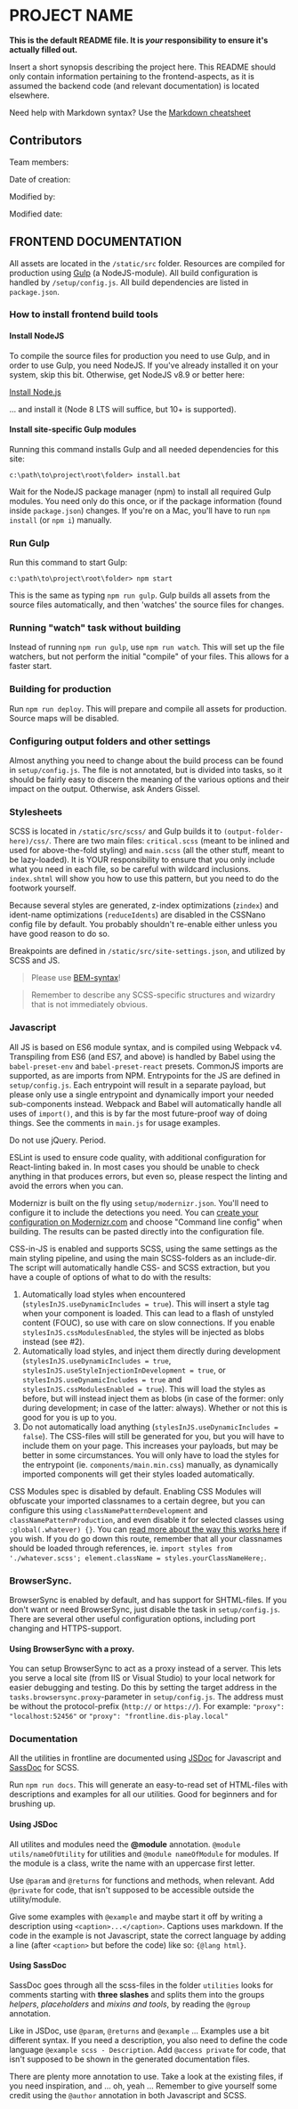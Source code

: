 # PROJECT NAME

**This is the default README file. It is _your_ responsibility to ensure it's actually filled out.**

Insert a short synopsis describing the project here. This README should only contain information pertaining
to the frontend-aspects, as it is assumed the backend code (and relevant documentation) is located
elsewhere.

Need help with Markdown syntax?
Use the [Markdown cheatsheet](https://github.com/adam-p/markdown-here/wiki/Markdown-Cheatsheet)



## Contributors

Team members: 

Date of creation: 

Modified by: 

Modified date: 



## FRONTEND DOCUMENTATION

All assets are located in the `/static/src` folder.
Resources are compiled for production using [Gulp](https://www.npmjs.com/package/gulp) (a NodeJS-module).
All build configuration is handled by `/setup/config.js`. All build dependencies are listed in `package.json`.


### How to install frontend build tools

#### Install NodeJS
To compile the source files for production you need to use Gulp, and in order to use Gulp, you need NodeJS.
If you've already installed it on your system, skip this bit. Otherwise, get NodeJS v8.9 or better here:

[Install Node.js](https://nodejs.org/ "Node JS website")

... and install it (Node 8 LTS will suffice, but 10+ is supported).



#### Install site-specific Gulp modules
Running this command installs Gulp and all needed dependencies for this site:

```
c:\path\to\project\root\folder> install.bat
```

Wait for the NodeJS package manager (npm) to install all required Gulp modules. You need only do this once,
or if the package information (found inside `package.json`) changes.
If you're on a Mac, you'll have to run `npm install` (or `npm i`) manually.



### Run Gulp
Run this command to start Gulp:

```
c:\path\to\project\root\folder> npm start
```

This is the same as typing `npm run gulp`. Gulp builds all assets from the source files automatically, and then 'watches'
the source files for changes. 


### Running "watch" task without building
Instead of running `npm run gulp`, use `npm run watch`. This will set up the file watchers, but not perform the
initial "compile" of your files. This allows for a faster start.


### Building for production
Run `npm run deploy`. This will prepare and compile all assets for production. Source maps will be disabled.



### Configuring output folders and other settings
Almost anything you need to change about the build process can be found in `setup/config.js`. The file is not
annotated, but is divided into tasks, so it should be fairly easy to discern the meaning of the various
options and their impact on the output. Otherwise, ask Anders Gissel.



### Stylesheets

SCSS is located in `/static/src/scss/` and Gulp builds it to `(output-folder-here)/css/`. There are two main files:
`critical.scss` (meant to be inlined and used for above-the-fold styling) and `main.scss` (all the other stuff, meant
to be lazy-loaded). It is YOUR responsibility to ensure that you only include what you need in each file, so be careful
with wildcard inclusions. `index.shtml` will show you how to use this pattern, but you need to do the footwork yourself.

Because several styles are generated, z-index optimizations (`zindex`) and ident-name optimizations (`reduceIdents`) are
disabled in the CSSNano config file by default. You probably shouldn't re-enable either unless you have good reason
to do so.

Breakpoints are defined in `/static/src/site-settings.json`, and utilized by SCSS and JS.

> Please use [BEM-syntax](http://getbem.com/naming/)!

> Remember to describe any SCSS-specific structures and wizardry that is not immediately obvious.


### Javascript
All JS is based on ES6 module syntax, and is compiled using Webpack v4. 
Transpiling from ES6 (and ES7, and above) is handled by Babel using the `babel-preset-env`
and `babel-preset-react` presets. CommonJS imports are supported, as are imports from NPM.
Entrypoints for the JS are defined in `setup/config.js`. Each entrypoint will result in a
separate payload, but please only use a single entrypoint and dynamically import your needed
sub-components instead. Webpack and Babel will automatically handle all uses of `import()`,
and this is by far the most future-proof way of doing things. See the comments in `main.js`
for usage examples.

Do not use jQuery. Period.

ESLint is used to ensure code quality, with additional configuration for React-linting baked in.
In most cases you should be unable to check anything in that produces errors, but even so, please
respect the linting and avoid the errors when you can.

Modernizr is built on the fly using `setup/modernizr.json`. You'll need to configure it
to include the detections you need. You can [create your configuration on Modernizr.com](https://modernizr.com/download/)
and choose "Command line config" when building. The results can be pasted directly into
the configuration file.

CSS-in-JS is enabled and supports SCSS, using the same settings as the main styling pipeline,
and using the main SCSS-folders as an include-dir. The script will automatically handle CSS-
and SCSS extraction, but you have a couple of options of what to do with the results:

1. Automatically load styles when encountered (`stylesInJS.useDynamicIncludes = true`). This will insert a style tag when your component is loaded. This can lead to a flash of unstyled content (FOUC), so use with care on slow connections. If you enable `stylesInJS.cssModulesEnabled`, the styles will be injected as blobs instead (see #2).
2. Automatically load styles, and inject them directly during development (`stylesInJS.useDynamicIncludes = true`, `stylesInJS.useStyleInjectionInDevelopment = true`, or `stylesInJS.useDynamicIncludes = true` and `stylesInJS.cssModulesEnabled = true`). This will load the styles as before, but will instead inject them as blobs (in case of the former: only during development; in case of the latter: always). Whether or not this is good for you is up to you.
3. Do not automatically load anything (`stylesInJS.useDynamicIncludes = false`). The CSS-files will still be generated for you, but you will have to include them on your page. This increases your payloads, but may be better in some circumstances. You will only have to load the styles for the entrypoint (ie. `components/main.min.css`) manually, as dynamically imported components will get their styles loaded automatically.

CSS Modules spec is disabled by default. Enabling CSS Modules will obfuscate your imported classnames to
a certain degree, but you can configure this using `classNamePatternDevelopment` and `classNamePatternProduction`,
and even disable it for selected classes using `:global(.whatever) {}`. You can [read more about the way this works here](https://webpack.js.org/loaders/css-loader/#modules)
if you wish. If you do go down this route, remember that all your classnames should be loaded through references, ie.
`import styles from './whatever.scss'; element.className = styles.yourClassNameHere;`.




### BrowserSync.
BrowserSync is enabled by default, and has support for SHTML-files. If you don't want or need BrowserSync,
just disable the task in `setup/config.js`. There are several other useful configuration options, including
port changing and HTTPS-support.

#### Using BrowserSync with a proxy.
You can setup BrowserSync to act as a proxy instead of a server. This lets you serve a local site (from IIS or Visual Studio)
to your local network for easier debugging and testing. Do this by setting the target address in the `tasks.browsersync.proxy`-parameter in
`setup/config.js`. The address must be without the protocol-prefix (`http://` or `https://`).
For example: `"proxy": "localhost:52456"` or `"proxy": "frontline.dis-play.local"`




### Documentation
All the utilities in frontline are documented using [JSDoc](http://usejsdoc.org/) for Javascript and [SassDoc](http://sassdoc.com/annotations/) for SCSS.

Run `npm run docs`. This will generate an easy-to-read set of HTML-files with descriptions and examples for all our utilities.
Good for beginners and for brushing up.

#### Using JSDoc
All utilites and modules need the **@module** annotation.
`@module utils/nameOfUtility` for utilities and `@module nameOfModule` for modules. If the module is a class, write the name with an uppercase first letter.

Use `@param` and `@returns` for functions and methods, when relevant.
Add `@private` for code, that isn't supposed to be accessible outside the utility/module.

Give some examples with `@example` and maybe start it off by writing a description using `<caption>...</caption>`. Captions uses markdown.
If the code in the example is not Javascript, state the correct language by adding a line (after `<caption>` but before the code) like so: `{@lang html}`.

#### Using SassDoc
SassDoc goes through all the scss-files in the folder `utilities` looks for comments starting with **three slashes** and splits them into the groups *helpers*, *placeholders* and *mixins and tools*, by reading the `@group` annotation.

Like in JSDoc, use `@param`, `@returns` and `@example` ... Examples use a bit different syntax. If you need a description, you also need to define the code language `@example scss - Description`.
Add `@access private` for code, that isn't supposed to be shown in the generated documentation files.

There are plenty more annotation to use. Take a look at the existing files, if you need inspiration, and ... oh, yeah ...
Remember to give yourself some credit using the `@author` annotation in both Javascript and SCSS.





